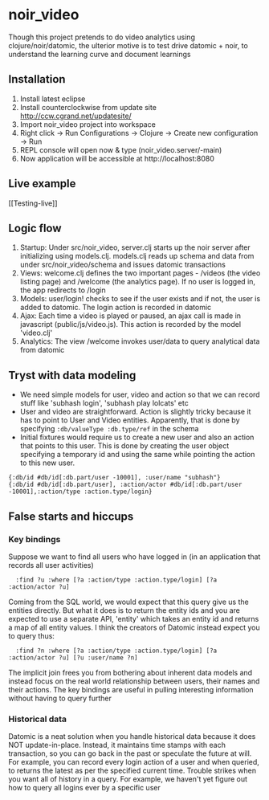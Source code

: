 # noir_video

Though this project pretends to do video analytics using clojure/noir/datomic, the ulterior motive is to test drive datomic + noir, to understand the learning curve and document learnings

## Installation

1. Install latest eclipse
2. Install counterclockwise from update site http://ccw.cgrand.net/updatesite/
3. Import noir_video project into workspace
4. Right click -> Run Configurations -> Clojure -> Create new configuration -> Run
5. REPL console will open now & type 
      (noir_video.server/-main)
6. Now application will be accessible at http://localhost:8080


## Live example

[[Testing-live]]


## Logic flow

1. Startup: Under src/noir_video, server.clj starts up the noir server after initializing using models.clj. models.clj reads up schema and data from under src/noir_video/schema and issues datomic transactions 
2. Views: welcome.clj defines the two important pages - /videos (the video listing page) and /welcome (the analytics page). If no user is logged in, the app redirects to /login
2. Models: user/login! checks to see if the user exists and if not, the user is added to datomic. The login action is recorded in datomic
3. Ajax: Each time a video is played or paused, an ajax call is made in javascript (public/js/video.js). This action is recorded by the model 'video.clj'
4. Analytics: The view /welcome invokes user/data to query analytical data from datomic 


## Tryst with data modeling

- We need simple models for user, video and action so that we can record stuff like 'subhash login', 'subhash play lolcats' etc
- User and video are straightforward. Action is slightly tricky because it has to point to User and Video entities. Apparently, that is done by specifying ``:db/valueType :db.type/ref`` in the schema
- Initial fixtures would require us to create a new user and also an action that points to this user. This is done by creating the user object specifying a temporary id and using the same while pointing the action to this new user.

```
{:db/id #db/id[:db.part/user -10001], :user/name "subhash"}
{:db/id #db/id[:db.part/user], :action/actor #db/id[:db.part/user -10001],:action/type :action.type/login}
```



## False starts and hiccups

### Key bindings

Suppose we want to find all users who have logged in (in an application that records all user activities)

```
  :find ?u :where [?a :action/type :action.type/login] [?a :action/actor ?u]
```

Coming from the SQL world, we would expect that this query give us the entities directly. But what it does is to return the entity ids and you are expected to use a separate API, 'entity' which takes an entity id and returns a map of all entity values. I think the creators of Datomic instead expect you to query thus:

```
  :find ?n :where [?a :action/type :action.type/login] [?a :action/actor ?u] [?u :user/name ?n]
```

The implicit join frees you from bothering about inherent data models and instead focus on the real world relationship between users, their names and their actions. The key bindings are useful in pulling interesting information without having to query further

### Historical data

Datomic is a neat solution when you handle historical data because it does NOT update-in-place. Instead, it maintains time stamps with each transaction, so you can go back in the past or speculate the future at will. For example, you can record every login action of a user and when queried, to returns the latest as per the specified current time. Trouble strikes when you want all of history in a query. For example, we haven't yet figure out how to query all logins ever by a specific user

